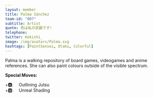 ```yaml
---
layout: member
title: Palma Sánchez
team-id: "007"
subtitle: Artist
quote: 色は私の武器です!
telephone: 
twitter: Kokishi_
image: /img/avatars/Palma.svg
hashtags: [PaintSensei, Otaku, Colorful]
---
```


Palma is a walking repository of board games, videogames and anime references. She can also paint colours outside of the visible spectrum.

**Special Moves:**

<div class="has-text-left">
    <i class="fas fa-arrow-left" style="transform: rotateZ(-45deg);"></i>
    <i class="fas fa-arrow-up" style="transform: rotateZ(-45deg);"></i>
    <i class="fas fa-arrow-right" style="transform: rotateZ(-45deg);"></i>
    <i class="fas fa-arrow-down" style="transform: rotateZ(-45deg);"></i>
    +🅰: &emsp;Outlining Jutsu
</div>

<div class="has-text-left">
    <i class="fas fa-arrow-left"></i>
    <i class="fas fa-arrow-right"></i>
    <i class="fas fa-arrow-up"></i>
    <i class="fas fa-arrow-down"></i>
    +🅱: &emsp;Unreal Shading
</div>